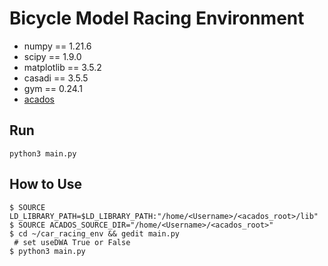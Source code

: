 # Bicycle Model Racing Environment

- numpy == 1.21.6
- scipy == 1.9.0
- matplotlib == 3.5.2
- casadi == 3.5.5
- gym == 0.24.1
- [acados](https://docs.acados.org/)

## Run
```
python3 main.py
```

## How to Use
```
$ SOURCE LD_LIBRARY_PATH=$LD_LIBRARY_PATH:"/home/<Username>/<acados_root>/lib"
$ SOURCE ACADOS_SOURCE_DIR="/home/<Username>/<acados_root>"
$ cd ~/car_racing_env && gedit main.py
 # set useDWA True or False
$ python3 main.py
```
